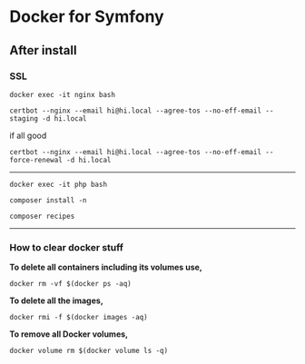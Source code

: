 # Docker for Symfony

## After install

### SSL

`docker exec -it nginx bash`

`certbot --nginx --email hi@hi.local --agree-tos --no-eff-email --staging -d hi.local`

if all good

``certbot --nginx --email hi@hi.local --agree-tos --no-eff-email --force-renewal -d hi.local``

---

`docker exec -it php bash`

`composer install -n`

`composer recipes`



---

### How to clear docker stuff
**To delete all containers including its volumes use,**

`docker rm -vf $(docker ps -aq)`


**To delete all the images,**

`docker rmi -f $(docker images -aq)`

**To remove all Docker volumes,**

`docker volume rm $(docker volume ls -q)`
